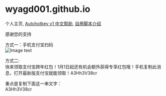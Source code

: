 ﻿# wyagd001.github.io
个人主页, [Autohotkey v1 中文帮助](https://wyagd001.github.io/zh-cn/index.html),   [自用脚本介绍](https://wyagd001.github.io/Run-Ahk/index.md)

感谢您的支持

方式一：手机支付宝扫码<br/>
![Image text](https://raw.githubusercontent.com/wyagd001/wyagd001.github.io/master/img/zfb.png)

方式二:<br/>
快来领取支付宝跨年红包！1月1日起还有机会额外获得专享红包哦！手机复制此消息，打开最新版支付宝就能领取！A3Hh3V38cr

重点是复制下面这一串文字：<br/>
A3Hh3V38cr